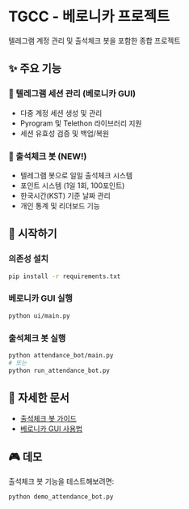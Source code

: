# TGCC - 베로니카 프로젝트

텔레그램 계정 관리 및 출석체크 봇을 포함한 종합 프로젝트

## ✨ 주요 기능

### 📱 텔레그램 세션 관리 (베로니카 GUI)
- 다중 계정 세션 생성 및 관리
- Pyrogram 및 Telethon 라이브러리 지원
- 세션 유효성 검증 및 백업/복원

### 🤖 출석체크 봇 (NEW!)
- 텔레그램 봇으로 일일 출석체크 시스템
- 포인트 시스템 (1일 1회, 100포인트)
- 한국시간(KST) 기준 날짜 관리
- 개인 통계 및 리더보드 기능

## 🚀 시작하기

### 의존성 설치
```bash
pip install -r requirements.txt
```

### 베로니카 GUI 실행
```bash
python ui/main.py
```

### 출석체크 봇 실행
```bash
python attendance_bot/main.py
# 또는
python run_attendance_bot.py
```

## 📖 자세한 문서

- [출석체크 봇 가이드](attendance_bot/README.md)
- [베로니카 GUI 사용법](ui/)

## 🎮 데모

출석체크 봇 기능을 테스트해보려면:
```bash
python demo_attendance_bot.py
```
